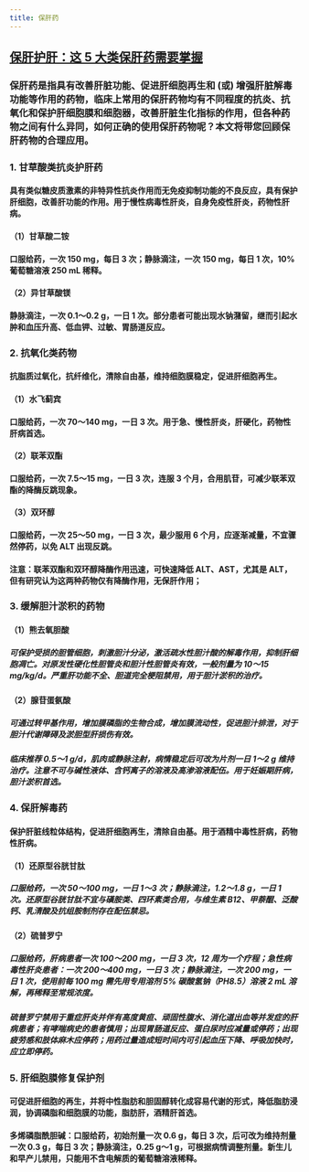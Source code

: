 ```yaml
---
title: 保肝药
---
```


## [保肝护肝：这 5 大类保肝药需要掌握](https://e.dxy.cn/wisdom/front/zhihuihao/8040)
### 保肝药是指具有改善肝脏功能、促进肝细胞再生和 (或) 增强肝脏解毒功能等作用的药物，临床上常用的保肝药物均有不同程度的抗炎、抗氧化和保护肝细胞膜和细胞器，改善肝脏生化指标的作用，但各种药物之间有什么异同，如何正确的使用保肝药物呢？本文将带您回顾保肝药物的合理应用。

### **1. 甘草酸类抗炎护肝药**
#### 具有类似糖皮质激素的非特异性抗炎作用而无免疫抑制功能的不良反应，具有保护肝细胞，改善肝功能的作用。用于慢性病毒性肝炎，自身免疫性肝炎，药物性肝病。

#### （1）甘草酸二铵

#### 口服给药，一次 150 mg，每日 3 次；静脉滴注，一次 150 mg，每日 1 次，10% 葡萄糖溶液 250 mL 稀释。

#### （2）异甘草酸镁

#### 静脉滴注，一次 0.1～0.2 g，一日 1 次。部分患者可能出现水钠潴留，继而引起水肿和血压升高、低血钾、过敏、胃肠道反应。

### **2. 抗氧化类药物**
#### 抗脂质过氧化，抗纤维化，清除自由基，维持细胞膜稳定，促进肝细胞再生。

#### （1）水飞蓟宾

#### 口服给药，一次 70～140 mg，一日 3 次。用于急、慢性肝炎，肝硬化，药物性肝病首选。

#### （2）联苯双酯

#### 口服给药，一次 7.5～15 mg，一日 3 次，连服 3 个月，合用肌苷，可减少联苯双酯的降酶反跳现象。

#### （3）双环醇

#### 口服给药，一次 25～50 mg，一日 3 次，最少服用 6 个月，应逐渐减量，不宜骤然停药，以免 ALT 出现反跳。

#### 注意：联苯双酯和双环醇降酶作用迅速，可快速降低 ALT、AST，尤其是 ALT，但有研究认为这两种药物仅有降酶作用，无保肝作用；

### **3. 缓解胆汁淤积的药物**
#### （1）熊去氧胆酸
##### 可保护受损的胆管细胞，刺激胆汁分泌，激活疏水性胆汁酸的解毒作用，抑制肝细胞凋亡。对原发性硬化性胆管炎和胆汁性胆管炎有效，一般剂量为 10～15 mg/kg/d。严重肝功能不全、胆道完全梗阻禁用，用于胆汁淤积的治疗。

#### （2）腺苷蛋氨酸
##### 可通过转甲基作用，增加膜磷脂的生物合成，增加膜流动性，促进胆汁排泄，对于胆汁代谢障碍及淤胆型肝损伤有效。

##### 临床推荐 0.5～1 g/d，肌肉或静脉注射，病情稳定后可改为片剂一日 1～2 g 维持治疗。注意不可与碱性液体、含钙离子的溶液及高渗溶液配伍。用于妊娠期肝病，胆汁淤积首选。

### **4. 保肝解毒药**
#### 保护肝脏线粒体结构，促进肝细胞再生，清除自由基。用于酒精中毒性肝病，药物性肝病。

#### （1）还原型谷胱甘肽
##### 口服给药，一次 50～100 mg，一日 1～3 次；静脉滴注，1.2～1.8 g，一日 1 次。还原型谷胱甘肽不宜与磺胺类、四环素类合用，与维生素 B12、甲萘醌、泛酸钙、乳清酸及抗组胺制剂存在配伍禁忌。

#### （2）硫普罗宁
##### 口服给药，肝病患者一次 100～200 mg，一日 3 次，12 周为一个疗程；急性病毒性肝炎患者：一次 200～400 mg，一日 3 次；静脉滴注，一次 200 mg，一日 1 次，使用前每 100 mg 需先用专用溶剂 5% 碳酸氢钠（PH8.5）溶液 2 mL 溶解，再稀释至常规浓度。

##### 硫普罗宁禁用于重症肝炎并伴有高度黄疸、顽固性腹水、消化道出血等并发症的肝病患者；有哮喘病史的患者慎用；出现胃肠道反应、蛋白尿时应减量或停药；出现疲劳感和肢体麻木应停药；用药过量造成短时间内可引起血压下降、呼吸加快时，应立即停药。

### **5. 肝细胞膜修复保护剂**
#### 可促进肝细胞的再生，并将中性脂肪和胆固醇转化成容易代谢的形式，降低脂肪浸润，协调磷脂和细胞膜的功能，脂肪肝，酒精肝首选。

#### 多烯磷脂酰胆碱：口服给药，初始剂量一次 0.6 g，每日 3 次，后可改为维持剂量一次 0.3 g，每日 3 次；静脉滴注，0.25 g～1 g，可根据病情调整剂量。新生儿和早产儿禁用，只能用不含电解质的葡萄糖溶液稀释。
